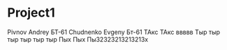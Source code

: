 # Project1
Pivnov Andrey БТ-61
Chudnenko Evgeny Бт-61
ТАкс  ТАкс 
ввввв
Тыр тыр тыр тыр тыр тыр 
Пых Пых Пы32323213213213х
